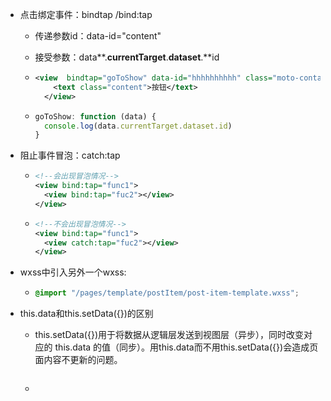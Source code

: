 + 点击绑定事件：bindtap /bind:tap

  + 传递参数id：data-id="content"

  + 接受参数：data**.**currentTarget**.**dataset**.**id

  + ```xml
    <view  bindtap="goToShow" data-id="hhhhhhhhhh" class="moto-container">
        <text class="content">按钮</text>
      </view>
    ```

  + ```javascript
    goToShow: function (data) {
      console.log(data.currentTarget.dataset.id)
    }
    ```

+ 阻止事件冒泡：catch:tap

  + ```xml
    <!--会出现冒泡情况-->
    <view bind:tap="func1">
      <view bind:tap="fuc2"></view>
    </view>
    ```

  + ```xml
    <!--不会出现冒泡情况-->
    <view bind:tap="func1">
      <view catch:tap="fuc2"></view>
    </view>
    ```

+ wxss中引入另外一个wxss:

  + ```css
    @import "/pages/template/postItem/post-item-template.wxss"; 
    ```

+ this.data和this.setData({})的区别

  + this.setData({})用于将数据从逻辑层发送到视图层（异步），同时改变对应的 this.data 的值（同步）。用this.data而不用this.setData({})会造成页面内容不更新的问题。

    ```xml
    
    
    ```

  + 
